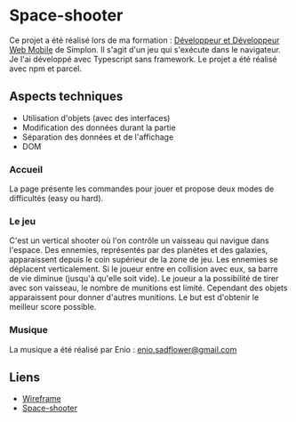 # Space-shooter

Ce projet a été réalisé lors de ma formation : [Développeur et Développeur Web Mobile](https://simplon.co/formation/developpeur-web-et-web-mobile/11) de Simplon. Il s'agit d'un jeu qui s'exécute dans le navigateur. Je l'ai développé avec Typescript sans framework. Le projet a été réalisé avec npm et parcel.
## Aspects techniques 
- Utilisation d'objets (avec des interfaces)
- Modification des données durant la partie
- Séparation des données et de l'affichage
- DOM
### Accueil
La page présente les commandes pour jouer et propose deux modes de difficultés (easy ou hard).
### Le jeu
C'est un vertical shooter où l'on contrôle un vaisseau qui navigue dans l'espace. Des ennemies, représentés par des planètes et des galaxies, apparaissent depuis le coin supérieur de la zone de jeu. Les ennemies se déplacent verticalement. Si le joueur entre en collision avec eux, sa barre de vie diminue (jusqu'à qu'elle soit vide). Le joueur a la possibilité de tirer avec son vaisseau, le nombre de munitions est limité. Cependant des objets apparaissent pour donner d'autres munitions. Le but est d'obtenir le meilleur score possible.
### Musique
La musique a été réalisé par Enio : 
enio.sadflower@gmail.com
## Liens
- [Wireframe](https://www.figma.com/file/0IqQ4q0EhtXwQjXtF2VyQU/Untitled?node-id=0%3A1&t=vpJ8w4Y0mwEFP4MX-1)
- [Space-shooter](https://axel-reviron-space-shooter.netlify.app/)
